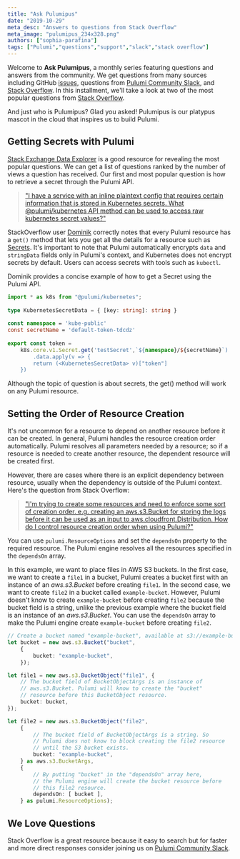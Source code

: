 ```yaml
---
title: "Ask Pulumipus"
date: "2019-10-29"
meta_desc: "Answers to questions from Stack Overflow"
meta_image: "pulumipus_234x328.png"
authors: ["sophia-parafina"]
tags: ["Pulumi","questions","support","slack","stack overflow"]
---
```


Welcome to **Ask Pulumipus**, a monthly series featuring questions and answers from the community. We get questions from many sources including GitHub [issues](https://github.com/pulumi/pulumi/issues), questions from [Pulumi Community Slack](https://pulumi-community.slack.com), and [Stack Overflow](https://stackoverflow.com/questions/tagged/pulumi). In this installment, we'll take a look at two of the most popular questions from [Stack Overflow](https://stackoverflow.com/questions/tagged/pulumi).

And just who is Pulumipus? Glad you asked! Pulumipus is our platypus mascot in the cloud that inspires us to build Pulumi.

## Getting Secrets with Pulumi

[Stack Exchange Data Explorer](https://data.stackexchange.com/) is a good resource for revealing the most popular questions. We can get a list of questions ranked by the number of views a question has received. Our first and most popular question is how to retrieve a secret through the Pulumi API.

>["I have a service with an inline plaintext config that requires certain information that is stored in Kubernetes secrets. What @pulumi/kubernetes API method can be used to access raw kubernetes secret values?"](https://data.stackexchange.com/)

StackOverflow user [Dominik](https://stackoverflow.com/users/1168315/dominik) correctly notes that every Pulumi resource has a `get()` method that lets you get all the details for a resource such as [Secrets](https://www.pulumi.com/docs/reference/pkg/nodejs/pulumi/kubernetes/core/v1/#Secret). It's important to note that Pulumi automatically encrypts `data` and `stringData` fields only in Pulumi's context, and Kubernetes does not encrypt secrets by default. Users can access secrets with tools such as `kubectl`.

Dominik provides a concise example of how to get a Secret using the Pulumi API.

```typescript
import * as k8s from "@pulumi/kubernetes";
​
type KubernetesSecretData = { [key: string]: string }
​
const namespace = 'kube-public'
const secretName = 'default-token-tdcdz'
​
export const token =
    k8s.core.v1.Secret.get('testSecret',`${namespace}/${secretName}`)
        .data.apply(v => {
        return (<KubernetesSecretData> v)["token"]
    })
```

Although the topic of question is about secrets, the get() method will work on any Pulumi resource.

## Setting the Order of Resource Creation

It's not uncommon for a resource to depend on another resource before it can be created. In general, Pulumi handles the resource creation order automatically. Pulumi resolves all parameters needed by a resource; so if a resource is needed to create another resource, the dependent resource will be created first.

However, there are cases where there is an explicit dependency between resource, usually when the dependency is outside of the Pulumi context. Here's the question from Stack Overflow:

> ["I'm trying to create some resources and need to enforce some sort of creation order. e.g. creating an aws.s3.Bucket for storing the logs before it can be used as an input to aws.cloudfront.Distribution. How do I control resource creation order when using Pulumi?"](https://stackoverflow.com/questions/50957692/how-to-control-resource-creation-order-in-pulumia)

You can use `pulumi.ResourceOptions` and set the `dependsOn` property to the required resource. The Pulumi engine resolves all the resources specified in the `dependsOn` array.

In this example, we want to place files in AWS S3 buckets. In the first case, we want to create a `file1` in a bucket, Pulumi creates a bucket first with an instance of an *aws.s3.Bucket* before creating `file1`. In the second case, we want to create `file2` in a bucket called `example-bucket`. However, Pulumi doesn't know to create `example-bucket` before creating `file2` because the bucket field is a string, unlike the previous example where the bucket field is an instance of an *aws.s3.Bucket*. You can use the `dependsOn` array to make the Pulumi engine create `example-bucket` before creating `file2`.

```typescript
// Create a bucket named "example-bucket", available at s3://example-bucket.
let bucket = new aws.s3.Bucket("bucket",
    {
        bucket: "example-bucket",
    });

let file1 = new aws.s3.BucketObject("file1", {
    // The bucket field of BucketObjectArgs is an instance of
    // aws.s3.Bucket. Pulumi will know to create the "bucket"
    // resource before this BucketObject resource.
    bucket: bucket,
});

let file2 = new aws.s3.BucketObject("file2",
    {
        // The bucket field of BucketObjectArgs is a string. So
        // Pulumi does not know to block creating the file2 resource
        // until the S3 bucket exists.
        bucket: "example-bucket",
    } as aws.s3.BucketArgs,
    {
        // By putting "bucket" in the "dependsOn" array here,
        // the Pulumi engine will create the bucket resource before
        // this file2 resource.
        dependsOn: [ bucket ],
    } as pulumi.ResourceOptions);
```

## We Love Questions

Stack Overflow is a great resource because it easy to search but for faster and more direct responses consider joining us on [Pulumi Community Slack](https://pulumi-community.slack.com).
